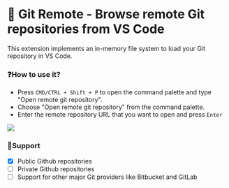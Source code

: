 # 🎉 Git Remote - Browse remote Git repositories from VS Code
This extension implements an in-memory file system to load your Git repository in VS Code.

### ❓How to use it?
- Press `CMD/CTRL + Shift + P` to open the command palette and type "Open remote git repository".
- Choose "Open remote git repository" from the command palette.
- Enter the remote repository URL that you want to open and press `Enter`

![](https://github.com/nithinpeter/vscode-git-remote/raw/master/assets/vscode-git-remote.gif)

### 🧢Support
- [x] Public Github repositories
- [ ] Private Github repositories
- [ ] Support for other major Git providers like Bitbucket and GitLab
